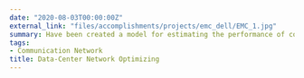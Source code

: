 ```yaml
---
date: "2020-08-03T00:00:00Z"
external_link: "files/accomplishments/projects/emc_dell/EMC_1.jpg"
summary: Have been created a model for estimating the performance of communication protocols for channels with noises and simulated on Matlab Communication Toolbox. The results of simulations and implement models on the EMC 2 data-center are compared. It is shown that their deviation does not exceed the boundaries of 11%, which confirms the consistency of the research.
tags:
- Communication Network
title: Data-Center Network Optimizing
---
```


